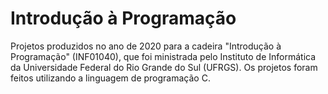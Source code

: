 # Introdução à Programação
Projetos produzidos no ano de 2020 para a cadeira "Introdução à Programação" (INF01040), que foi ministrada pelo Instituto de Informática da Universidade Federal do Rio Grande do Sul (UFRGS). Os projetos foram feitos utilizando a linguagem de programação C.
